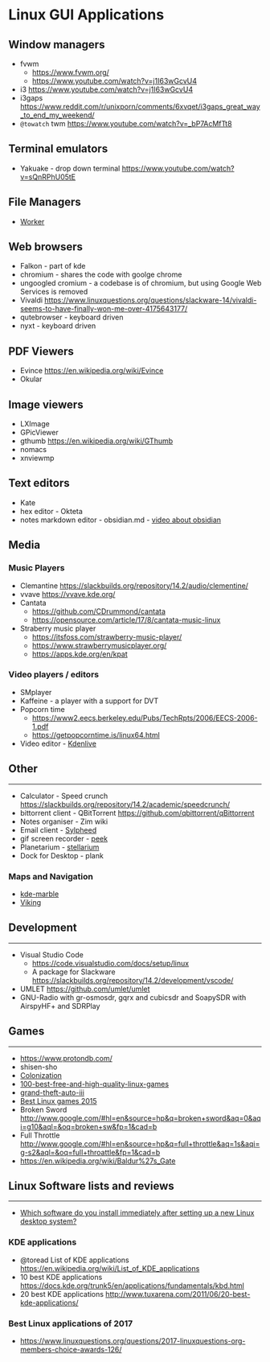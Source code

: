 # Linux GUI Applications

## Window managers

* fvwm
	* <https://www.fvwm.org/>
	* <https://www.youtube.com/watch?v=j1I63wGcvU4>
* i3 <https://www.youtube.com/watch?v=j1I63wGcvU4>
* i3gaps <https://www.reddit.com/r/unixporn/comments/6xvqet/i3gaps_great_way_to_end_my_weekend/>
* `@towatch` twm <https://www.youtube.com/watch?v=_bP7AcMfTt8>

## Terminal emulators
* Yakuake - drop down terminal  <https://www.youtube.com/watch?v=sQnRPhU05tE>

## File Managers
* [Worker](http://www.boomerangsworld.de/cms/worker/index.html)

## Web browsers
* Falkon	-	part of kde
* chromium	- shares the code with goolge chrome
* ungoogled cromium - a codebase is of chromium, but using Google Web Services is removed
* Vivaldi   <https://www.linuxquestions.org/questions/slackware-14/vivaldi-seems-to-have-finally-won-me-over-4175643177/>
* qutebrowser - keyboard driven
* nyxt - keyboard driven

## PDF Viewers
* Evince <https://en.wikipedia.org/wiki/Evince>
* Okular

## Image viewers
* LXImage
* GPicViewer
* gthumb <https://en.wikipedia.org/wiki/GThumb>
* nomacs
* xnviewmp

Text editors
-----------------------------------------------------------------

* Kate
* hex editor - Okteta
* notes markdown editor - obsidian.md - [video about obsidian](https://www.youtube.com/watch?v=q_4LR76g-jU)

Media
-----------------------------------------------------------------
### Music Players
* Clemantine    <https://slackbuilds.org/repository/14.2/audio/clementine/>
* vvave         <https://vvave.kde.org/>
* Cantata
	* <https://github.com/CDrummond/cantata>
	* <https://opensource.com/article/17/8/cantata-music-linux>
* Straberry music player
	* <https://itsfoss.com/strawberry-music-player/>
	* <https://www.strawberrymusicplayer.org/>
	* <https://apps.kde.org/en/kpat>

### Video players / editors
* SMplayer
* Kaffeine - a player with a support for DVT
* Popcorn time
	* <https://www2.eecs.berkeley.edu/Pubs/TechRpts/2006/EECS-2006-1.pdf>
	* <https://getpopcorntime.is/linux64.html>
*  Video editor - [Kdenlive](https://en.wikipedia.org/wiki/Kdenlive)

## Other
-----------------------------------------------------------------
* Calculator - Speed crunch <https://slackbuilds.org/repository/14.2/academic/speedcrunch/>
* bittorrent client - QBitTorrent   <https://github.com/qbittorrent/qBittorrent>
* Notes organiser  - Zim wiki
* Email client  - [Sylpheed](https://sylpheed.sraoss.jp/en/)
* gif screen recorder - [peek](https://github.com/phw/peek)
* Planetarium - [stellarium](https://www.youtube.com/watch?v=hqtlh0fafri)
* Dock for Desktop - plank

### Maps and Navigation
* [kde-marble](https://marble.kde.org/index.php)
* [Viking](https://github.com/viking-gps/viking)

## Development
-----------------------------------------------------------------
* Visual Studio Code    
	* <https://code.visualstudio.com/docs/setup/linux>
	* A package for Slackware <https://slackbuilds.org/repository/14.2/development/vscode/>
* UMLET <https://github.com/umlet/umlet>
* GNU-Radio with gr-osmosdr, gqrx and cubicsdr and SoapySDR with AirspyHF+ and SDRPlay

## Games
-----------------------------------------------------------------
* <https://www.protondb.com/>
* shisen-sho
* [Colonization ]( http://store.steampowered.com/app/327400/Sid_Meiers_Colonization_Classic/)
* [100-best-free-and-high-quality-linux-games ]( http://www.cahilig.net/2011/07/29/100-best-free-and-high-quality-linux-games)
* [grand-theft-auto-iii ]( https://lgdb.org/game/grand-theft-auto-iii)
* [Best Linux games 2015 ]( http://www.tecmint.com/best-linux-games-of-2015/)
* Broken Sword <http://www.google.com/#hl=en&source=hp&q=broken+sword&aq=0&aqi=g10&aql=&oq=broken+sw&fp=1&cad=b>
* Full Throttle <http://www.google.com/#hl=en&source=hp&q=full+throttle&aq=1s&aqi=g-s2&aql=&oq=full+throattle&fp=1&cad=b>
* <https://en.wikipedia.org/wiki/Baldur%27s_Gate>


## Linux Software lists and reviews
-----------------------------------------------------------------
* [ Which software do you install immediately after setting up a new Linux desktop system?](https://www.linuxquestions.org/questions/linux-general-1/which-software-do-you-install-immediately-after-setting-up-a-new-linux-desktop-system-4175649501/)

### KDE applications
* @toread List of KDE applications  <https://en.wikipedia.org/wiki/List_of_KDE_applications>
* 10 best KDE applications          <https://docs.kde.org/trunk5/en/applications/fundamentals/kbd.html>
* 20 best KDE applications          <http://www.tuxarena.com/2011/06/20-best-kde-applications/>

### Best Linux applications of 2017
  * https://www.linuxquestions.org/questions/2017-linuxquestions-org-members-choice-awards-126/

